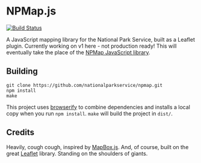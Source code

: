 # NPMap.js

[![Build Status](https://travis-ci.org/nationalparkservice/npmap.js.png)](https://travis-ci.org/nationalparkservice/npmap.js)

A JavaScript mapping library for the National Park Service, built as a Leaflet plugin. Currently working on v1 here - not production ready! This will eventually take the place of the [NPMap JavaScript library](https://github.com/nationalparkservice/npmap).

## Building

    git clone https://github.com/nationalparkservice/npmap.git
    npm install
    make

This project uses [browserify](https://github.com/substack/node-browserify) to combine dependencies and installs a local copy when you run `npm install`. `make` will build the project in `dist/`.

## Credits

Heavily, cough cough, inspired by [MapBox.js](https://github.com/mapbox/mapbox.js). And, of course, built on the great [Leaflet](https://github.com/Leaflet/Leaflet) library. Standing on the shoulders of giants.